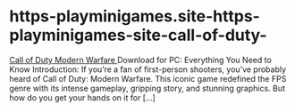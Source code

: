# https-playminigames.site-https-playminigames-site-call-of-duty-
[Call of Duty Modern Warfare ](https://playminigames.site/https-playminigames-site-call-of-duty/)Download for PC: Everything You Need to Know Introduction: If you’re a fan of first-person shooters, you’ve probably heard of Call of Duty: Modern Warfare. This iconic game redefined the FPS genre with its intense gameplay, gripping story, and stunning graphics. But how do you get your hands on it for […]
